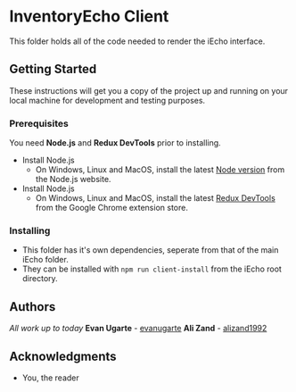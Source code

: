 ﻿# InventoryEcho Client
This folder holds all of the code needed to render the iEcho interface.

## Getting Started

These instructions will get you a copy of the project up and running on your local machine for development and testing purposes.

### Prerequisites
You need **Node.js** and **Redux DevTools** prior to installing.
* Install Node.js
    * On Windows, Linux and MacOS, install the latest [Node version](https://nodejs.org/en/download/) from the Node.js website. 
* Install Node.js
    * On Windows, Linux and MacOS, install the latest [Redux DevTools](https://chrome.google.com/webstore/detail/redux-devtools/lmhkpmbekcpmknklioeibfkpmmfibljd?hl=en) from the Google Chrome extension store.

### Installing

* This folder has it's own dependencies, seperate from that of the main iEcho folder. 
* They can be installed with `npm run client-install` from the iEcho root directory.


## Authors

*All work up to today*
**Evan Ugarte** - [evanugarte](https://github.com/evanugarte)
**Ali Zand** - [alizand1992](https://github.com/alizand1992)

## Acknowledgments

* You, the reader